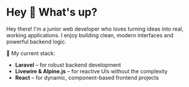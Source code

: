 
<h1 align="left">Hey 👋 What's up?</h1>




Hey there! I'm a junior web developer who loves turning ideas into real, working applications. I enjoy building clean, modern interfaces and powerful backend logic.

🔨 My current stack:
- **Laravel** – for robust backend development  
- **Livewire & Alpine.js** – for reactive UIs without the complexity  
- **React** – for dynamic, component-based frontend projects

